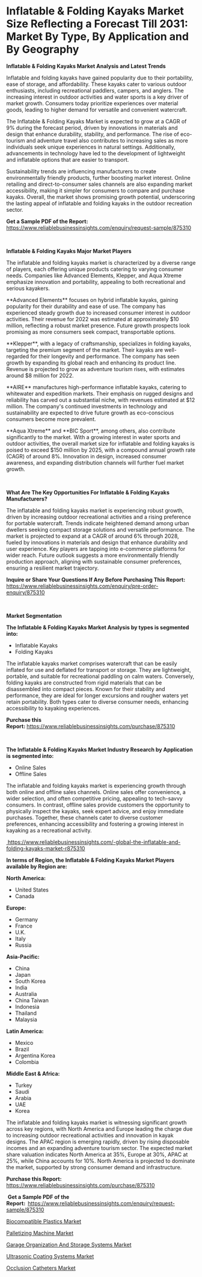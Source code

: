 <p><h1>Inflatable & Folding Kayaks Market Size Reflecting a Forecast Till 2031: Market By Type, By Application and By Geography</h1></p><p><strong>Inflatable & Folding Kayaks Market Analysis and Latest Trends</strong></p>
<p><p>Inflatable and folding kayaks have gained popularity due to their portability, ease of storage, and affordability. These kayaks cater to various outdoor enthusiasts, including recreational paddlers, campers, and anglers. The increasing interest in outdoor activities and water sports is a key driver of market growth. Consumers today prioritize experiences over material goods, leading to higher demand for versatile and convenient watercraft.</p><p>The Inflatable & Folding Kayaks Market is expected to grow at a CAGR of 9% during the forecast period, driven by innovations in materials and design that enhance durability, stability, and performance. The rise of eco-tourism and adventure travel also contributes to increasing sales as more individuals seek unique experiences in natural settings. Additionally, advancements in technology have led to the development of lightweight and inflatable options that are easier to transport.</p><p>Sustainability trends are influencing manufacturers to create environmentally friendly products, further boosting market interest. Online retailing and direct-to-consumer sales channels are also expanding market accessibility, making it simpler for consumers to compare and purchase kayaks. Overall, the market shows promising growth potential, underscoring the lasting appeal of inflatable and folding kayaks in the outdoor recreation sector.</p></p>
<p><strong>Get a Sample PDF of the Report:&nbsp;</strong> <a href="https://www.reliablebusinessinsights.com/enquiry/request-sample/875310?utm_campaign=117&utm_medium=2&utm_source=Github&utm_content=ia&utm_term=16112024&utm_id=inflatable-folding-kayaks">https://www.reliablebusinessinsights.com/enquiry/request-sample/875310</a></p>
<p>&nbsp;</p>
<p><strong>Inflatable & Folding Kayaks Major Market Players</strong></p>
<p><p>The inflatable and folding kayaks market is characterized by a diverse range of players, each offering unique products catering to varying consumer needs. Companies like Advanced Elements, Klepper, and Aqua Xtreme emphasize innovation and portability, appealing to both recreational and serious kayakers.</p><p>**Advanced Elements** focuses on hybrid inflatable kayaks, gaining popularity for their durability and ease of use. The company has experienced steady growth due to increased consumer interest in outdoor activities. Their revenue for 2022 was estimated at approximately $10 million, reflecting a robust market presence. Future growth prospects look promising as more consumers seek compact, transportable options.</p><p>**Klepper**, with a legacy of craftsmanship, specializes in folding kayaks, targeting the premium segment of the market. Their kayaks are well-regarded for their longevity and performance. The company has seen growth by expanding its global reach and enhancing its product line. Revenue is projected to grow as adventure tourism rises, with estimates around $8 million for 2022.</p><p>**AIRE** manufactures high-performance inflatable kayaks, catering to whitewater and expedition markets. Their emphasis on rugged designs and reliability has carved out a substantial niche, with revenues estimated at $12 million. The company's continued investments in technology and sustainability are expected to drive future growth as eco-conscious consumers become more prevalent.</p><p>**Aqua Xtreme** and **BIC Sport**, among others, also contribute significantly to the market. With a growing interest in water sports and outdoor activities, the overall market size for inflatable and folding kayaks is poised to exceed $150 million by 2025, with a compound annual growth rate (CAGR) of around 8%. Innovation in design, increased consumer awareness, and expanding distribution channels will further fuel market growth.</p></p>
<p>&nbsp;</p>
<p><strong>What Are The Key Opportunities For Inflatable & Folding Kayaks Manufacturers?</strong></p>
<p><p>The inflatable and folding kayaks market is experiencing robust growth, driven by increasing outdoor recreational activities and a rising preference for portable watercraft. Trends indicate heightened demand among urban dwellers seeking compact storage solutions and versatile performance. The market is projected to expand at a CAGR of around 6% through 2028, fueled by innovations in materials and design that enhance durability and user experience. Key players are tapping into e-commerce platforms for wider reach. Future outlook suggests a more environmentally friendly production approach, aligning with sustainable consumer preferences, ensuring a resilient market trajectory.</p></p>
<p><strong>Inquire or Share Your Questions If Any Before Purchasing This Report:</strong> <a href="https://www.reliablebusinessinsights.com/enquiry/pre-order-enquiry/875310?utm_campaign=117&utm_medium=2&utm_source=Github&utm_content=ia&utm_term=16112024&utm_id=inflatable-folding-kayaks">https://www.reliablebusinessinsights.com/enquiry/pre-order-enquiry/875310</a></p>
<p>&nbsp;</p>
<p><strong>Market Segmentation</strong></p>
<p><strong>The Inflatable & Folding Kayaks Market Analysis by types is segmented into:</strong></p>
<p><ul><li>Inflatable Kayaks</li><li>Folding Kayaks</li></ul></p>
<p><p>The inflatable kayaks market comprises watercraft that can be easily inflated for use and deflated for transport or storage. They are lightweight, portable, and suitable for recreational paddling on calm waters. Conversely, folding kayaks are constructed from rigid materials that can be disassembled into compact pieces. Known for their stability and performance, they are ideal for longer excursions and rougher waters yet retain portability. Both types cater to diverse consumer needs, enhancing accessibility to kayaking experiences.</p></p>
<p><strong>Purchase this Report:&nbsp;</strong><a href="https://www.reliablebusinessinsights.com/purchase/875310?utm_campaign=117&utm_medium=2&utm_source=Github&utm_content=ia&utm_term=16112024&utm_id=inflatable-folding-kayaks">https://www.reliablebusinessinsights.com/purchase/875310</a></p>
<p>&nbsp;</p>
<p><strong>The Inflatable & Folding Kayaks Market Industry Research by Application is segmented into:</strong></p>
<p><ul><li>Online Sales</li><li>Offline Sales</li></ul></p>
<p><p>The inflatable and folding kayaks market is experiencing growth through both online and offline sales channels. Online sales offer convenience, a wider selection, and often competitive pricing, appealing to tech-savvy consumers. In contrast, offline sales provide customers the opportunity to physically inspect the kayaks, seek expert advice, and enjoy immediate purchases. Together, these channels cater to diverse customer preferences, enhancing accessibility and fostering a growing interest in kayaking as a recreational activity.</p></p>
<p><a href="https://www.reliablebusinessinsights.com/-global-the-inflatable-and-folding-kayaks-market-r875310?utm_campaign=117&utm_medium=2&utm_source=Github&utm_content=ia&utm_term=16112024&utm_id=inflatable-folding-kayaks">&nbsp;https://www.reliablebusinessinsights.com/-global-the-inflatable-and-folding-kayaks-market-r875310</a></p>
<p><strong>In terms of Region, the Inflatable & Folding Kayaks Market Players available by Region are:</strong></p>
<p>
    <p> <strong> North America: </strong>
        <ul>
            <li>United States</li>
            <li>Canada</li>
        </ul>
        </p> 
    <p> <strong> Europe: </strong>
        <ul>
            <li>Germany</li>
            <li>France</li>
            <li>U.K.</li>
            <li>Italy</li>
            <li>Russia</li>
        </ul>
        </p> 
    <p> <strong> Asia-Pacific: </strong>
        <ul>
            <li>China</li>
            <li>Japan</li>
            <li>South Korea</li>
            <li>India</li>
            <li>Australia</li>
            <li>China Taiwan</li>
            <li>Indonesia</li>
            <li>Thailand</li>
            <li>Malaysia</li>
        </ul>
        </p> 
    <p> <strong> Latin America: </strong>
        <ul>
            <li>Mexico</li>
            <li>Brazil</li>
            <li>Argentina Korea</li>
            <li>Colombia</li>
        </ul>
        </p> 
    <p> <strong> Middle East & Africa: </strong>
        <ul>
            <li>Turkey</li>
            <li>Saudi</li>
            <li>Arabia</li>
            <li>UAE</li>
            <li>Korea</li>
        </ul>
    </p>
    </p>
<p><p>The inflatable and folding kayaks market is witnessing significant growth across key regions, with North America and Europe leading the charge due to increasing outdoor recreational activities and innovation in kayak designs. The APAC region is emerging rapidly, driven by rising disposable incomes and an expanding adventure tourism sector. The expected market share valuation indicates North America at 35%, Europe at 30%, APAC at 25%, while China accounts for 10%. North America is projected to dominate the market, supported by strong consumer demand and infrastructure.</p></p>
<p><strong>Purchase this Report: </strong><a href="https://www.reliablebusinessinsights.com/purchase/875310?utm_campaign=117&utm_medium=2&utm_source=Github&utm_content=ia&utm_term=16112024&utm_id=inflatable-folding-kayaks">https://www.reliablebusinessinsights.com/purchase/875310</a></p>
<p>&nbsp;<strong>Get a Sample PDF of the Report:&nbsp;&nbsp;</strong><a href="https://www.reliablebusinessinsights.com/enquiry/request-sample/875310?utm_campaign=117&utm_medium=2&utm_source=Github&utm_content=ia&utm_term=16112024&utm_id=inflatable-folding-kayaks">https://www.reliablebusinessinsights.com/enquiry/request-sample/875310</a></p>
<p><strong></strong></p>
<p><p><a href="https://issuu.com/reportprime-2/docs/biocompatible-plastics-market-size-_3787d9062921f8?utm_campaign=117&utm_medium=2&utm_source=Github&utm_content=ia&utm_term=16112024&utm_id=inflatable-folding-kayaks">Biocompatible Plastics Market</a></p><p><a href="https://www.linkedin.com/pulse/future-trends-global-palletizing-machine-market-insights-analysis-wqctf?utm_campaign=117&utm_medium=2&utm_source=Github&utm_content=ia&utm_term=16112024&utm_id=inflatable-folding-kayaks">Palletizing Machine Market</a></p><p><a href="https://github.com/AlisaRowe24/Market-Research-Report-List-1/blob/main/garage-organization-and-storage-systems-market.md?utm_campaign=117&utm_medium=2&utm_source=Github&utm_content=ia&utm_term=16112024&utm_id=inflatable-folding-kayaks">Garage Organization And Storage Systems Market</a></p><p><a href="https://www.linkedin.com/pulse/ultrasonic-coating-systems-value-chain-analysis-from-4ep3f?utm_campaign=117&utm_medium=2&utm_source=Github&utm_content=ia&utm_term=16112024&utm_id=inflatable-folding-kayaks">Ultrasonic Coating Systems Market</a></p><p><a href="https://issuu.com/reportprime-2/docs/occlusion-catheters-market-size-203_6e2de6011712ac?utm_campaign=117&utm_medium=2&utm_source=Github&utm_content=ia&utm_term=16112024&utm_id=inflatable-folding-kayaks">Occlusion Catheters Market</a></p></p>